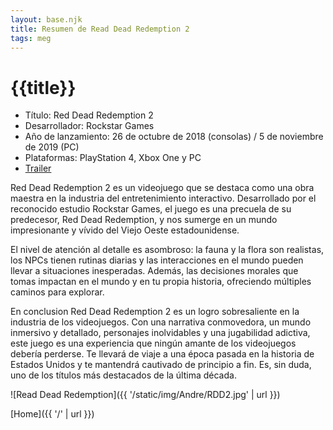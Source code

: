 ```yaml
---
layout: base.njk
title: Resumen de Read Dead Redemption 2
tags: meg
---
```


# {{title}}

- Título: Red Dead Redemption 2
- Desarrollador: Rockstar Games
- Año de lanzamiento: 26 de octubre de 2018 (consolas) / 5 de noviembre de 2019 (PC)
- Plataformas: PlayStation 4, Xbox One y PC
- [Trailer](https://www.youtube.com/watch?v=gmA6MrX81z4&ab_channel=RockstarGames)


Red Dead Redemption 2 es un videojuego que se destaca como una obra maestra en la industria del entretenimiento interactivo. Desarrollado por el reconocido estudio Rockstar Games, el juego es una precuela de su predecesor, Red Dead Redemption, y nos sumerge en un mundo impresionante y vívido del Viejo Oeste estadounidense.

El nivel de atención al detalle es asombroso: la fauna y la flora son realistas, los NPCs tienen rutinas diarias y las interacciones en el mundo pueden llevar a situaciones inesperadas. Además, las decisiones morales que tomas impactan en el mundo y en tu propia historia, ofreciendo múltiples caminos para explorar.

En conclusion Red Dead Redemption 2 es un logro sobresaliente en la industria de los videojuegos. Con una narrativa conmovedora, un mundo inmersivo y detallado, personajes inolvidables y una jugabilidad adictiva, este juego es una experiencia que ningún amante de los videojuegos debería perderse. Te llevará de viaje a una época pasada en la historia de Estados Unidos y te mantendrá cautivado de principio a fin. Es, sin duda, uno de los títulos más destacados de la última década.

![Read Dead Redemption]({{ '/static/img/Andre/RDD2.jpg' | url }})

[Home]({{ '/' | url }})
